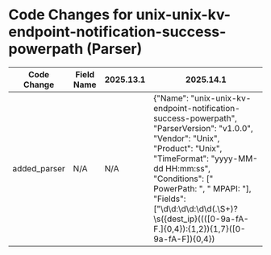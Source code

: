 # Code Changes for unix-unix-kv-endpoint-notification-success-powerpath (Parser)

| Code Change | Field Name | 2025.13.1 | 2025.14.1 |
|-------------|------------|-----------|------------|
| added_parser | N/A | N/A | {"Name": "unix-unix-kv-endpoint-notification-success-powerpath", "ParserVersion": "v1.0.0", "Vendor": "Unix", "Product": "Unix", "TimeFormat": "yyyy-MM-dd HH:mm:ss", "Conditions": [" PowerPath: ", " MPAPI: "], "Fields": ["\d\d:\d\d:\d\d(\.\S+)?\s({dest_ip}((([0-9a-fA-F.]{0,4}):{1,2}){1,7}([0-9a-fA-F]){0,4})|(((25[0-5]|(2[0-4]|1\d|[0-9]|)\d)\.?\b){4}))(:({dest_port}\d+))?\s*({host}[^\s]+)\s*PowerPath:", "\sPowerPath:\s*({additional_info}.+?)\s*$"]} |